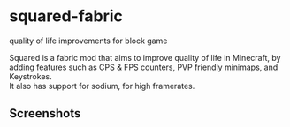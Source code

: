 # squared-fabric
 quality of life improvements for block game

Squared is a fabric mod that aims to improve quality of life in Minecraft, by adding features such as CPS & FPS counters, PVP friendly minimaps, and Keystrokes.  
It also has support for sodium, for high framerates.

## Screenshots